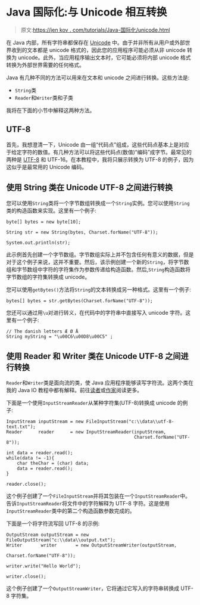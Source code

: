 # Java 国际化:与 Unicode 相互转换

> 原文:[https://jen kov . com/tutorials/Java-国际化/unicode.html](https://jenkov.com/tutorials/java-internationalization/unicode.html)

在 Java 内部，所有字符串都保存在 [Unicode](/unicode/index.html) 中。由于并非所有从用户或外部世界收到的文本都是 unicode 格式的，因此您的应用程序可能必须从非 unicode 转换为 unicode。此外，当应用程序输出文本时，它可能必须将内部 unicode 格式转换为外部世界需要的任何格式。

Java 有几种不同的方法可以用来在文本和 unicode 之间进行转换。这些方法是:

*   `String`类
*   `Reader`和`Writer`类和子类

我将在下面的小节中解释这两种方法。

## UTF-8

首先，我想澄清一下，Unicode 由一组“代码点”组成，这些代码点基本上是对应于给定字符的数值。有几种方法可以将这些代码点(数值)“编码”成字节。最常见的两种是 [UTF-8](http://tutorials.jenkov.com/unicode/utf-8.html) 和 UTF-16。在本教程中，我将只展示转换为 UTF-8 的例子，因为这似乎是最常用的 Unicode 编码。

## 使用 String 类在 Unicode UTF-8 之间进行转换

您可以使用`String`类将一个字节数组转换成一个`String`实例。您可以使用`String`类的构造函数来实现。这里有一个例子:

```
byte[] bytes = new byte[10];

String str = new String(bytes, Charset.forName("UTF-8"));

System.out.println(str);

```

此示例首先创建一个字节数组。字节数组实际上并不包含任何有意义的数据，但是对于这个例子来说，这并不重要。然后，该示例创建一个新的`String`，将字节数组和字节数组中字符的字符集作为参数传递给构造函数。然后,`String`构造函数将字节数组的字符集转换成 unicode。

您可以使用`getBytes()`方法将`String`的文本转换成另一种格式。这里有一个例子:

```
bytes[] bytes = str.getBytes(Charset.forName("UTF-8"));

```

您还可以通过用`\u`对进行转义，在代码中的字符串中直接写入 unicode 字符。这里有一个例子:

```
// The danish letters Æ Ø Å
String myString = "\u00C6\u00D8\u00C5" ;

```

## 使用 Reader 和 Writer 类在 Unicode UTF-8 之间进行转换

`Reader`和`Writer`类是面向流的类，使 Java 应用程序能够读写字符流。这两个类在我的 Java IO 教程中都有解释。前往[读者](http://tutorials.jenkov.com/java-io/reader.html)或[作家](http://tutorials.jenkov.com/java-io/writer.html)阅读更多。

下面是一个使用`InputStreamReader`从某种字符集(UTF-8)转换成 unicode 的例子:

```
InputStream inputStream = new FileInputStream("c:\\data\\utf-8-text.txt");
Reader      reader      = new InputStreamReader(inputStream,
                                                Charset.forName("UTF-8"));

int data = reader.read();
while(data != -1){
    char theChar = (char) data;
    data = reader.read();
}

reader.close();

```

这个例子创建了一个`FileInputStream`并将其包装在一个`InputStreamReader`中。告诉`InputStreamReader`将文件中的字符解释为 UTF-8 字符。这是使用`InputStreamReader`类中的第二个构造函数参数完成的。

下面是一个将字符流写回 UTF-8 的示例:

```
OutputStream outputStream = new FileOutputStream("c:\\data\\output.txt");
Writer       writer       = new OutputStreamWriter(outputStream,
                                                   Charset.forName("UTF-8"));

writer.write("Hello World");

writer.close();

```

这个例子创建了一个`OutputStreamWriter`，它将通过它写入的字符串转换成 UTF-8 字符集。